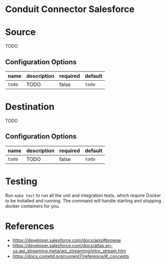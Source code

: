 # Conduit Connector Salesforce

# Source

TODO

## Configuration Options

| name   | description | required | default |
|--------|-------------|----------|---------|
| `todo` | TODO        | false    | `todo`  |

# Destination

TODO

## Configuration Options

| name   | description | required | default |
|--------|-------------|----------|---------|
| `todo` | TODO        | false    | `todo`  |

# Testing

Run `make test` to run all the unit and integration tests, which require Docker to be installed and running. The command
will handle starting and stopping docker containers for you.

# References

- https://developer.salesforce.com/docs/apis#browse
- https://developer.salesforce.com/docs/atlas.en-us.api_streaming.meta/api_streaming/intro_stream.htm
- https://docs.cometd.org/current7/reference/#_concepts
